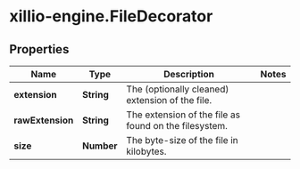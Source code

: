# xillio-engine.FileDecorator

## Properties
Name | Type | Description | Notes
------------ | ------------- | ------------- | -------------
**extension** | **String** | The (optionally cleaned) extension of the file. | 
**rawExtension** | **String** | The extension of the file as found on the filesystem. | 
**size** | **Number** | The byte-size of the file in kilobytes. | 


